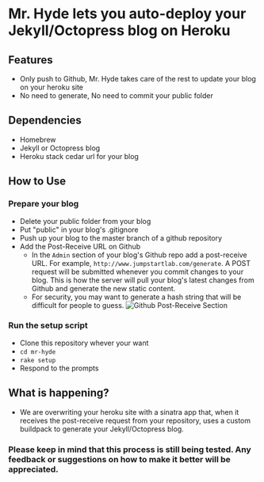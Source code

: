 # Mr. Hyde lets you auto-deploy your Jekyll/Octopress blog on Heroku
## Features
* Only push to Github, Mr. Hyde takes care of the rest to update your blog on your heroku site
* No need to generate, No need to commit your public folder

## Dependencies
* Homebrew
* Jekyll or Octopress blog
* Heroku stack cedar url for your blog

## How to Use
### Prepare your blog
* Delete your public folder from your blog
* Put "public" in your blog's .gitignore
* Push up your blog to the master branch of a github repository
* Add the Post-Receive URL on Github
  * In the `Admin` section of your blog's Github repo add a post-receive URL. For example, `http://www.jumpstartlab.com/generate`. A POST request will be submitted whenever you commit changes to your blog. This is how the server will pull your blog's latest changes from Github and generate the new static content.
  * For security, you may want to generate a hash string that will be difficult for people to guess.
![Github Post-Receive Section](https://img.skitch.com/20120414-j1fhk2mwei7e4u7n4bxg5y2ubt.jpg)

### Run the setup script
* Clone this repository whever your want
* `cd mr-hyde`
* `rake setup`
* Respond to the prompts

## What is happening?
* We are overwriting your heroku site with a sinatra app that, when it receives the post-receive request from your repository, uses a custom buildpack to generate your Jekyll/Octopress blog.

### Please keep in mind that this process is still being tested. Any feedback or suggestions on how to make it better will be appreciated.